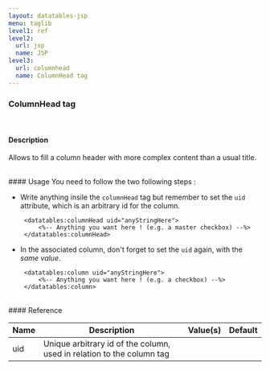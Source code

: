 ```yaml
---
layout: datatables-jsp
menu: taglib
level1: ref
level2:
  url: jsp
  name: JSP
level3:
  url: columnhead
  name: ColumnHead tag
---
```


### ColumnHead tag
<br />

#### Description
Allows to fill a column header with more complex content than a usual title.

<br />
#### Usage
You need to follow the two following steps :

 * Write anything insile the `columnHead` tag but remember to set the `uid` attribute, which is an arbitrary id for the column. 

    	<datatables:columnHead uid="anyStringHere">
    		<%-- Anything you want here ! (e.g. a master checkbox) --%>
    	</datatables:columnHead>


 * In the associated column, don\'t forget to set the <code>uid</code> again, with the *same value*.

    	<datatables:column uid="anyStringHere">
	    	<%-- Anything you want here ! (e.g. a checkbox) --%>
	    </datatables:column>

    
<br />
#### Reference

<table id="tableReference" class="table table-striped table-bordered">
  <thead>
    <tr>
      <th>Name</th>
      <th>Description</th>
      <th>Value(s)</th>
      <th>Default</th>
    </tr>
  </thead>
  <tbody>
  <tr>
    <td>uid</td>
    <td>Unique arbitrary id of the column, used in relation to the column tag</td>
    <td></td>
    <td></td>
  </tr>
  </tbody>
</table>

<link rel="stylesheet" href="//ajax.aspnetcdn.com/ajax/jquery.dataTables/1.9.4/css/jquery.dataTables.css" />
<script src="http://ajax.aspnetcdn.com/ajax/jquery.dataTables/1.9.4/jquery.dataTables.min.js">
</script>
<script src="/assets/js/site_reference.js">
</script>